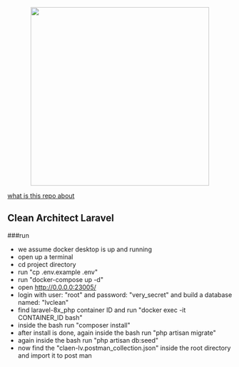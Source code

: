 <p align="center"><a href="https://laravel.com" target="_blank"><img src="https://raw.githubusercontent.com/laravel/art/master/logo-lockup/5%20SVG/2%20CMYK/1%20Full%20Color/laravel-logolockup-cmyk-red.svg" width="400"></a></p>

[what is this repo about](https://medium.com/@ms.salari/laravel-8-x-clean-architecture-523ba1e870a6)

## Clean Architect Laravel

###run
- we assume docker desktop is up and running
- open up a terminal
- cd project directory
- run "cp .env.example .env"  
- run "docker-compose up -d"
- open http://0.0.0.0:23005/
- login with user: "root" and password: "very_secret" and build a database named: "lvclean"
- find laravel-8x_php container ID and run "docker exec -it CONTAINER_ID bash"
- inside the bash run "composer install"
- after install is done, again inside the bash run "php artisan migrate"
- again inside the bash run "php artisan db:seed"
- now find the "claen-lv.postman_collection.json" inside the root directory and import it to post man

